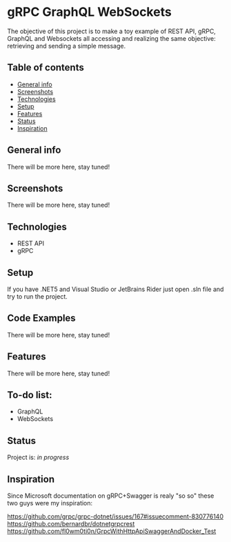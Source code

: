 # gRPC GraphQL WebSockets 
The objective of this project is to make a toy example of REST API, gRPC, GraphQL and Websockets all accessing and realizing the same objective: retrieving and sending a simple message.

## Table of contents
* [General info](#general-info)
* [Screenshots](#screenshots)
* [Technologies](#technologies)
* [Setup](#setup)
* [Features](#features)
* [Status](#status)
* [Inspiration](#inspiration)

## General info
There will be more here, stay tuned!

## Screenshots
There will be more here, stay tuned!

## Technologies
* REST API 
* gRPC

## Setup
If you have .NET5 and Visual Studio or JetBrains Rider just open .sln file and try to run the project.

## Code Examples
There will be more here, stay tuned!

## Features
There will be more here, stay tuned!

## To-do list:
* GraphQL
* WebSockets

## Status
Project is: _in progress_

## Inspiration
Since Microsoft documentation on gRPC+Swagger is realy "so so" these two guys were my inspiration: 

https://github.com/grpc/grpc-dotnet/issues/167#issuecomment-830776140
https://github.com/bernardbr/dotnetgrpcrest
https://github.com/fl0wm0ti0n/GrpcWithHttpApiSwaggerAndDocker_Test